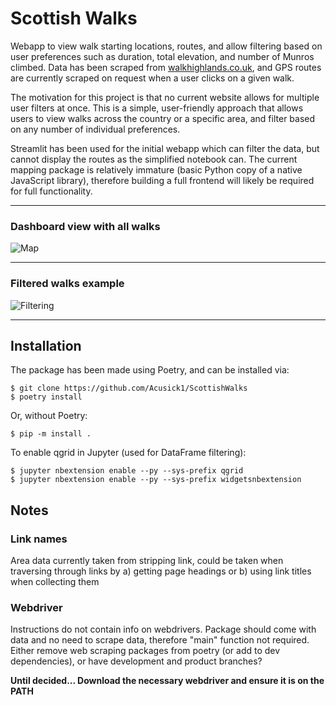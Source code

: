 # Scottish Walks
Webapp to view walk starting locations, routes, and allow filtering based on user preferences such as duration, total elevation, and number of Munros climbed. Data has been scraped from [walkhighlands.co.uk](https://www.walkhighlands.co.uk), and GPS routes are currently scraped on request when a user clicks on a given walk.

The motivation for this project is that no current website allows for multiple user filters at once. This is a simple, user-friendly approach that allows users to view walks across the country or a specific area, and filter based on any number of individual preferences.

Streamlit has been used for the initial webapp which can filter the data, but cannot display the routes as the simplified notebook can. The current mapping package is relatively immature (basic Python copy of a native JavaScript library), therefore building a full frontend will likely be required for full functionality.

---
### Dashboard view with all walks
![Map](https://www.dropbox.com/s/2dje4ci5qfeeknm/dashboard_all.png?raw=1)

---
### Filtered walks example
![Filtering](https://www.dropbox.com/s/crgnt7z5viq261d/dashboard_filtered.png?raw=1)

---
## Installation
The package has been made using Poetry, and can be installed via:

```
$ git clone https://github.com/Acusick1/ScottishWalks
$ poetry install
```
Or, without Poetry:
```
$ pip -m install .
```

To enable qgrid in Jupyter (used for DataFrame filtering):

```
$ jupyter nbextension enable --py --sys-prefix qgrid
$ jupyter nbextension enable --py --sys-prefix widgetsnbextension
```
## Notes

### Link names
Area data currently taken from stripping link, could be taken when traversing through links by a) getting page headings or b) using link titles when collecting them

### Webdriver
Instructions do not contain info on webdrivers. Package should come with data and no need to scrape data, therefore "main" function not required. Either remove web scraping packages from poetry (or add to dev dependencies), or have development and product branches?

**Until decided... Download the necessary webdriver and ensure it is on the PATH**
